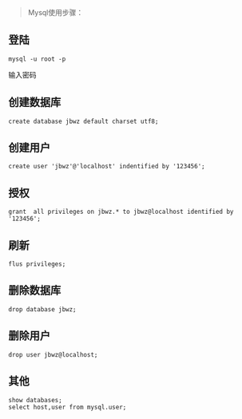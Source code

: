 >Mysql使用步骤：
## 登陆
	mysql -u root -p 
输入密码
## 创建数据库
	create database jbwz default charset utf8;
## 创建用户
	create user 'jbwz'@'localhost' indentified by '123456';
## 授权
	grant  all privileges on jbwz.* to jbwz@localhost identified by '123456';
## 刷新
	flus privileges;
## 删除数据库
	drop database jbwz;
## 删除用户
	drop user jbwz@localhost;

## 其他
	show databases;
	select host,user from mysql.user;